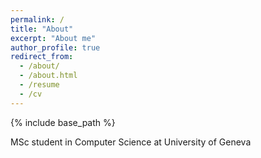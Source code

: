 ```yaml
---
permalink: /
title: "About"
excerpt: "About me"
author_profile: true
redirect_from: 
  - /about/
  - /about.html
  - /resume
  - /cv
---
```


{% include base_path %}

<!-- Education -->
<div class=mysection">
         MSc student in Computer Science at University of Geneva            
</div>
